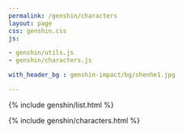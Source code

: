 ```yaml
---
permalink: /genshin/characters   
layout: page  
css: genshin.css  
js:

- genshin/utils.js
- genshin/characters.js

with_header_bg : genshin-impact/bg/shenhe1.jpg

---
```


{% include genshin/list.html %}

{% include genshin/characters.html %}
